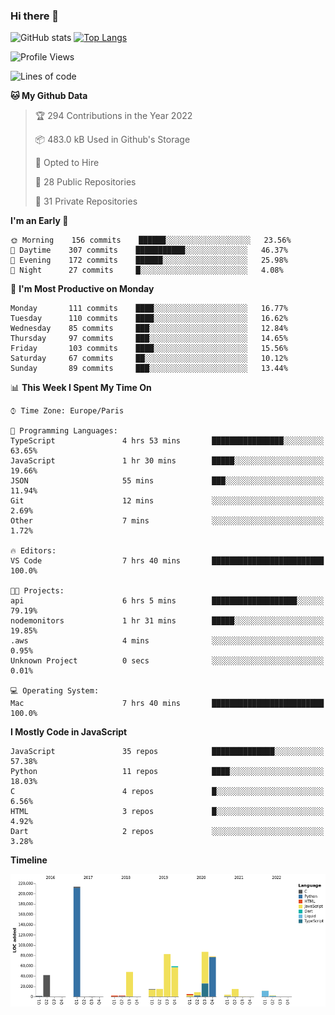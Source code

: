 ### Hi there 👋


![GitHub stats](https://github-readme-stats.vercel.app/api?username=eastkap&theme=dark&show_icons=true&count_private=true)
[![Top Langs](https://github-readme-stats.vercel.app/api/top-langs/?username=eastkap&layout=compact)](https://github.com/anuraghazra/github-readme-stats)



<!--START_SECTION:waka-->
![Profile Views](http://img.shields.io/badge/Profile%20Views-0-blue)

![Lines of code](https://img.shields.io/badge/From%20Hello%20World%20I%27ve%20Written-694497%20lines%20of%20code-blue)

**🐱 My Github Data** 

> 🏆 294 Contributions in the Year 2022
 > 
> 📦 483.0 kB Used in Github's Storage 
 > 
> 💼 Opted to Hire
 > 
> 📜 28 Public Repositories 
 > 
> 🔑 31 Private Repositories  
 > 
**I'm an Early 🐤** 

```text
🌞 Morning    156 commits    ██████░░░░░░░░░░░░░░░░░░░   23.56% 
🌆 Daytime    307 commits    ███████████░░░░░░░░░░░░░░   46.37% 
🌃 Evening    172 commits    ██████░░░░░░░░░░░░░░░░░░░   25.98% 
🌙 Night      27 commits     █░░░░░░░░░░░░░░░░░░░░░░░░   4.08%

```
📅 **I'm Most Productive on Monday** 

```text
Monday       111 commits    ████░░░░░░░░░░░░░░░░░░░░░   16.77% 
Tuesday      110 commits    ████░░░░░░░░░░░░░░░░░░░░░   16.62% 
Wednesday    85 commits     ███░░░░░░░░░░░░░░░░░░░░░░   12.84% 
Thursday     97 commits     ███░░░░░░░░░░░░░░░░░░░░░░   14.65% 
Friday       103 commits    ████░░░░░░░░░░░░░░░░░░░░░   15.56% 
Saturday     67 commits     ██░░░░░░░░░░░░░░░░░░░░░░░   10.12% 
Sunday       89 commits     ███░░░░░░░░░░░░░░░░░░░░░░   13.44%

```


📊 **This Week I Spent My Time On** 

```text
⌚︎ Time Zone: Europe/Paris

💬 Programming Languages: 
TypeScript               4 hrs 53 mins       ████████████████░░░░░░░░░   63.65% 
JavaScript               1 hr 30 mins        █████░░░░░░░░░░░░░░░░░░░░   19.66% 
JSON                     55 mins             ███░░░░░░░░░░░░░░░░░░░░░░   11.94% 
Git                      12 mins             ░░░░░░░░░░░░░░░░░░░░░░░░░   2.69% 
Other                    7 mins              ░░░░░░░░░░░░░░░░░░░░░░░░░   1.72%

🔥 Editors: 
VS Code                  7 hrs 40 mins       █████████████████████████   100.0%

🐱‍💻 Projects: 
api                      6 hrs 5 mins        ███████████████████░░░░░░   79.19% 
nodemonitors             1 hr 31 mins        █████░░░░░░░░░░░░░░░░░░░░   19.85% 
.aws                     4 mins              ░░░░░░░░░░░░░░░░░░░░░░░░░   0.95% 
Unknown Project          0 secs              ░░░░░░░░░░░░░░░░░░░░░░░░░   0.01%

💻 Operating System: 
Mac                      7 hrs 40 mins       █████████████████████████   100.0%

```

**I Mostly Code in JavaScript** 

```text
JavaScript               35 repos            ██████████████░░░░░░░░░░░   57.38% 
Python                   11 repos            ████░░░░░░░░░░░░░░░░░░░░░   18.03% 
C                        4 repos             █░░░░░░░░░░░░░░░░░░░░░░░░   6.56% 
HTML                     3 repos             █░░░░░░░░░░░░░░░░░░░░░░░░   4.92% 
Dart                     2 repos             ░░░░░░░░░░░░░░░░░░░░░░░░░   3.28%

```


**Timeline**

![Chart not found](https://raw.githubusercontent.com/Eastkap/Eastkap/main/charts/bar_graph.png) 


<!--END_SECTION:waka-->

<!--
**Eastkap/eastkap** is a ✨ _special_ ✨ repository because its `README.md` (this file) appears on your GitHub profile.

Here are some ideas to get you started:

- 🔭 I’m currently working on ...
- 🌱 I’m currently learning ...
- 👯 I’m looking to collaborate on ...
- 🤔 I’m looking for help with ...
- 💬 Ask me about ...
- 📫 How to reach me: ...
- 😄 Pronouns: ...
- ⚡ Fun fact: ...
-->
